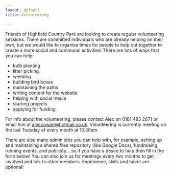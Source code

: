 ```yaml
---
layout: default
title: Volunteering

---
```

Friends of Highfield Country Park are looking to create regular volunteering sessions. There are committed individuals who are already helping on their own, but we would like to organise times for people to help out together to create a more social and communal activities! There are lots of ways that you can help:

* bulb planting
* litter picking
* weeding
* building bird boxes
* maintaining the paths
* writing content for the website
* helping with social media
* starting projects
* applying for funding

For info about the volunteering, please contact Alec on 0161 483 2671 or email him at aleccowan@hotmail.co.uk. Volunteering is currently meeting on the last Tuesday of every month at 10.30am. 

There are also many admin jobs you can help with, for example, setting up and maintaining a shared files repository (like Google Docs), fundraising, running events, and publicity... so if you have a desire to help then fill in the form below! You can also join us for meetings every two months to get involved and talk to other members. Experience, skills and talent are optional!